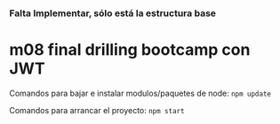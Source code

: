 
### Falta Implementar, sólo está la estructura base

# m08 final drilling bootcamp con JWT



Comandos para bajar e instalar modulos/paquetes de node:
``` npm update ```

Comandos para arrancar el proyecto:
``` npm start ```
